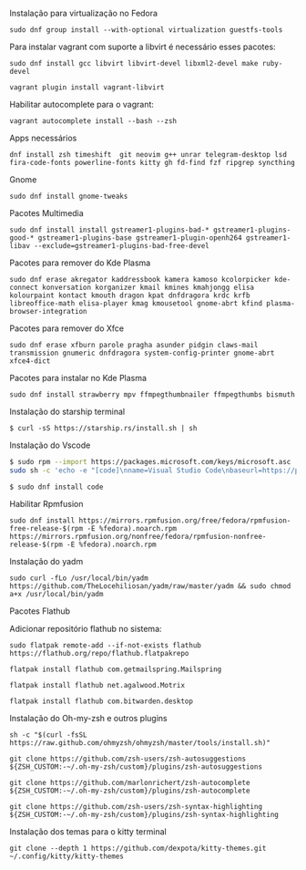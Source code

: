 Instalação para virtualização no Fedora

`sudo dnf group install --with-optional virtualization guestfs-tools`

Para instalar vagrant com suporte a libvirt é necessário esses pacotes:

`sudo dnf install gcc libvirt libvirt-devel libxml2-devel make ruby-devel`

`vagrant plugin install vagrant-libvirt`

Habilitar autocomplete para o vagrant:

`vagrant autocomplete install --bash --zsh`

Apps necessários

`dnf install zsh timeshift  git neovim g++ unrar telegram-desktop lsd fira-code-fonts powerline-fonts kitty gh fd-find fzf ripgrep syncthing`

Gnome

`sudo dnf install gnome-tweaks`

Pacotes Multimedia

`sudo dnf install install gstreamer1-plugins-bad-* gstreamer1-plugins-good-* gstreamer1-plugins-base gstreamer1-plugin-openh264 gstreamer1-libav --exclude=gstreamer1-plugins-bad-free-devel`

Pacotes para remover do Kde Plasma

`sudo dnf erase akregator kaddressbook kamera kamoso kcolorpicker kde-connect konversation korganizer kmail kmines kmahjongg elisa kolourpaint kontact kmouth dragon kpat dnfdragora krdc krfb libreoffice-math elisa-player kmag kmousetool gnome-abrt kfind plasma-browser-integration`

Pacotes para remover do Xfce

`sudo dnf erase xfburn parole pragha asunder pidgin claws-mail transmission gnumeric dnfdragora system-config-printer gnome-abrt xfce4-dict`

Pacotes para instalar no Kde Plasma

`sudo dnf install strawberry mpv ffmpegthumbnailer ffmpegthumbs bismuth`

Instalação do starship terminal

`$ curl -sS https://starship.rs/install.sh | sh`

Instalação do Vscode

```bash
$ sudo rpm --import https://packages.microsoft.com/keys/microsoft.asc
sudo sh -c 'echo -e "[code]\nname=Visual Studio Code\nbaseurl=https://packages.microsoft.com/yumrepos/vscode\nenabled=1\ngpgcheck=1\ngpgkey=https://packages.microsoft.com/keys/microsoft.asc" > /etc/yum.repos.d/vscode.repo'
```

`$ sudo dnf install code`

Habilitar Rpmfusion

`sudo dnf install https://mirrors.rpmfusion.org/free/fedora/rpmfusion-free-release-$(rpm -E %fedora).noarch.rpm https://mirrors.rpmfusion.org/nonfree/fedora/rpmfusion-nonfree-release-$(rpm -E %fedora).noarch.rpm`

Instalação do yadm

`sudo curl -fLo /usr/local/bin/yadm https://github.com/TheLocehiliosan/yadm/raw/master/yadm && sudo chmod a+x /usr/local/bin/yadm`

Pacotes Flathub

Adicionar repositório flathub no sistema:

`sudo flatpak remote-add --if-not-exists flathub https://flathub.org/repo/flathub.flatpakrepo`

`flatpak install flathub com.getmailspring.Mailspring`

`flatpak install flathub net.agalwood.Motrix`

`flatpak install flathub com.bitwarden.desktop`

Instalação do Oh-my-zsh e outros plugins

`sh -c "$(curl -fsSL https://raw.github.com/ohmyzsh/ohmyzsh/master/tools/install.sh)"`

`git clone https://github.com/zsh-users/zsh-autosuggestions ${ZSH_CUSTOM:-~/.oh-my-zsh/custom}/plugins/zsh-autosuggestions`

`git clone https://github.com/marlonrichert/zsh-autocomplete ${ZSH_CUSTOM:-~/.oh-my-zsh/custom}/plugins/zsh-autocomplete`

`git clone https://github.com/zsh-users/zsh-syntax-highlighting ${ZSH_CUSTOM:-~/.oh-my-zsh/custom}/plugins/zsh-syntax-highlighting`

Instalação dos temas para o kitty terminal

`git clone --depth 1 https://github.com/dexpota/kitty-themes.git ~/.config/kitty/kitty-themes`

